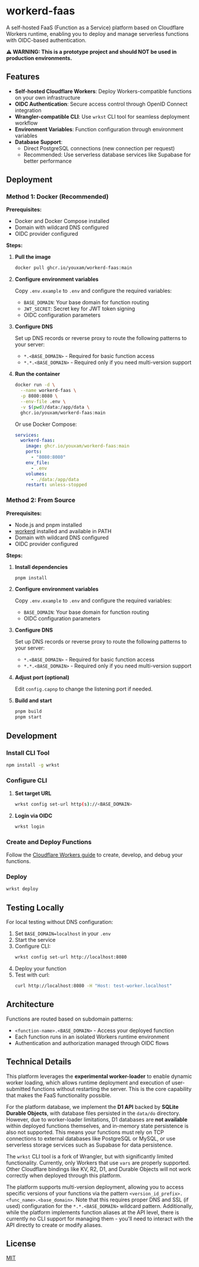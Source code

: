 # workerd-faas

A self-hosted FaaS (Function as a Service) platform based on Cloudflare Workers runtime, enabling you to deploy and manage serverless functions with OIDC-based authentication.

**⚠️ WARNING: This is a prototype project and should NOT be used in production environments.**

## Features

- **Self-hosted Cloudflare Workers**: Deploy Workers-compatible functions on your own infrastructure
- **OIDC Authentication**: Secure access control through OpenID Connect integration
- **Wrangler-compatible CLI**: Use `wrkst` CLI tool for seamless deployment workflow
- **Environment Variables**: Function configuration through environment variables
- **Database Support**:
  - Direct PostgreSQL connections (new connection per request)
  - Recommended: Use serverless database services like Supabase for better performance

## Deployment

### Method 1: Docker (Recommended)

**Prerequisites:**
- Docker and Docker Compose installed
- Domain with wildcard DNS configured
- OIDC provider configured

**Steps:**

1. **Pull the image**
   ```bash
   docker pull ghcr.io/youxam/workerd-faas:main
   ```

2. **Configure environment variables**

   Copy `.env.example` to `.env` and configure the required variables:
   - `BASE_DOMAIN`: Your base domain for function routing
   - `JWT_SECRET`: Secret key for JWT token signing
   - OIDC configuration parameters

3. **Configure DNS**

   Set up DNS records or reverse proxy to route the following patterns to your server:
   - `*.<BASE_DOMAIN>` - Required for basic function access
   - `*.*.<BASE_DOMAIN>` - Required only if you need multi-version support

4. **Run the container**
   ```bash
   docker run -d \
     --name workerd-faas \
     -p 8080:8080 \
     --env-file .env \
     -v $(pwd)/data:/app/data \
     ghcr.io/youxam/workerd-faas:main
   ```

   Or use Docker Compose:
   ```yaml
   services:
     workerd-faas:
       image: ghcr.io/youxam/workerd-faas:main
       ports:
         - "8080:8080"
       env_file:
         - .env
       volumes:
         - ./data:/app/data
       restart: unless-stopped
   ```

### Method 2: From Source

**Prerequisites:**
- Node.js and pnpm installed
- [workerd](https://github.com/cloudflare/workerd) installed and available in PATH
- Domain with wildcard DNS configured
- OIDC provider configured

**Steps:**

1. **Install dependencies**
   ```bash
   pnpm install
   ```

2. **Configure environment variables**

   Copy `.env.example` to `.env` and configure the required variables:
   - `BASE_DOMAIN`: Your base domain for function routing
   - OIDC configuration parameters

3. **Configure DNS**

   Set up DNS records or reverse proxy to route the following patterns to your server:
   - `*.<BASE_DOMAIN>` - Required for basic function access
   - `*.*.<BASE_DOMAIN>` - Required only if you need multi-version support

4. **Adjust port (optional)**

   Edit `config.capnp` to change the listening port if needed.

5. **Build and start**
   ```bash
   pnpm build
   pnpm start
   ```

## Development

### Install CLI Tool

```bash
npm install -g wrkst
```

### Configure CLI

1. **Set target URL**
   ```bash
   wrkst config set-url http(s)://<BASE_DOMAIN>
   ```

2. **Login via OIDC**
   ```bash
   wrkst login
   ```

### Create and Deploy Functions

Follow the [Cloudflare Workers guide](https://developers.cloudflare.com/workers/get-started/guide/) to create, develop, and debug your functions.

### Deploy

```bash
wrkst deploy
```

## Testing Locally

For local testing without DNS configuration:

1. Set `BASE_DOMAIN=localhost` in your `.env`
2. Start the service
3. Configure CLI:
   ```bash
   wrkst config set-url http://localhost:8080
   ```
4. Deploy your function
5. Test with curl:
   ```bash
   curl http://localhost:8080 -H "Host: test-worker.localhost"
   ```

## Architecture

Functions are routed based on subdomain patterns:
- `<function-name>.<BASE_DOMAIN>` - Access your deployed function
- Each function runs in an isolated Workers runtime environment
- Authentication and authorization managed through OIDC flows

## Technical Details

This platform leverages the **experimental worker-loader** to enable dynamic worker loading, which allows runtime deployment and execution of user-submitted functions without restarting the server. This is the core capability that makes the FaaS functionality possible.

For the platform database, we implement the **D1 API** backed by **SQLite Durable Objects**, with database files persisted in the `data/do` directory. However, due to worker-loader limitations, D1 databases are **not available** within deployed functions themselves, and in-memory state persistence is also not supported. This means your functions must rely on TCP connections to external databases like PostgreSQL or MySQL, or use serverless storage services such as Supabase for data persistence.

The `wrkst` CLI tool is a fork of Wrangler, but with significantly limited functionality. Currently, only Workers that use `vars` are properly supported. Other Cloudflare bindings like KV, R2, D1, and Durable Objects will not work correctly when deployed through this platform.

The platform supports multi-version deployment, allowing you to access specific versions of your functions via the pattern `<version_id_prefix>.<func_name>.<base_domain>`. Note that this requires proper DNS and SSL (if used) configuration for the `*.*.<BASE_DOMAIN>` wildcard pattern. Additionally, while the platform implements function aliases at the API level, there is currently no CLI support for managing them - you'll need to interact with the API directly to create or modify aliases.

## License

[MIT](./LICENSE)

